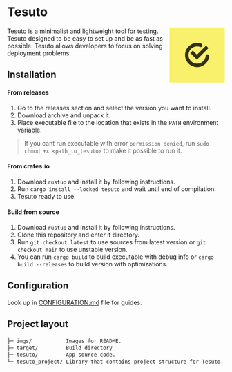 # Tesuto

<img src="imgs/logo.svg" align="right" width="128px">

Tesuto is a minimalist and lightweight tool for testing.
Tesuto designed to be easy to set up and be as fast as possible.
Tesuto allows developers to focus on solving deployment problems.

## Installation

#### From releases

1. Go to the releases section and select the version you want to install.
2. Download archive and unpack it.
3. Place executable file to the location that exists in  the `PATH` environment variable.

> If you cant run executable with error `permission denied`, run `sudo chmod +x <path_to_tesuto>` to make it possible to run it.

#### From crates.io

1. Download `rustup` and install it by following instructions.
2. Run `cargo install --locked tesuto` and wait until end of compilation.
3. Tesuto ready to use.

#### Build from source

1. Download `rustup` and install it by following instructions.
2. Clone this repository and enter it directory.
3. Run `git checkout latest` to use sources from latest version or `git checkout main` to use unstable version.
4. You can run `cargo build` to build executable with debug info or `cargo build --releases` to build version with optimizations.

## Configuration

Look up in [CONFIGURATION.md](CONFIGURATION.md) file for guides.

## Project layout
```
├─ imgs/           Images for README.
├─ target/         Build directory
├─ tesuto/         App source code.
└─ tesuto_project/ Library that contains project structure for Tesuto.
```
